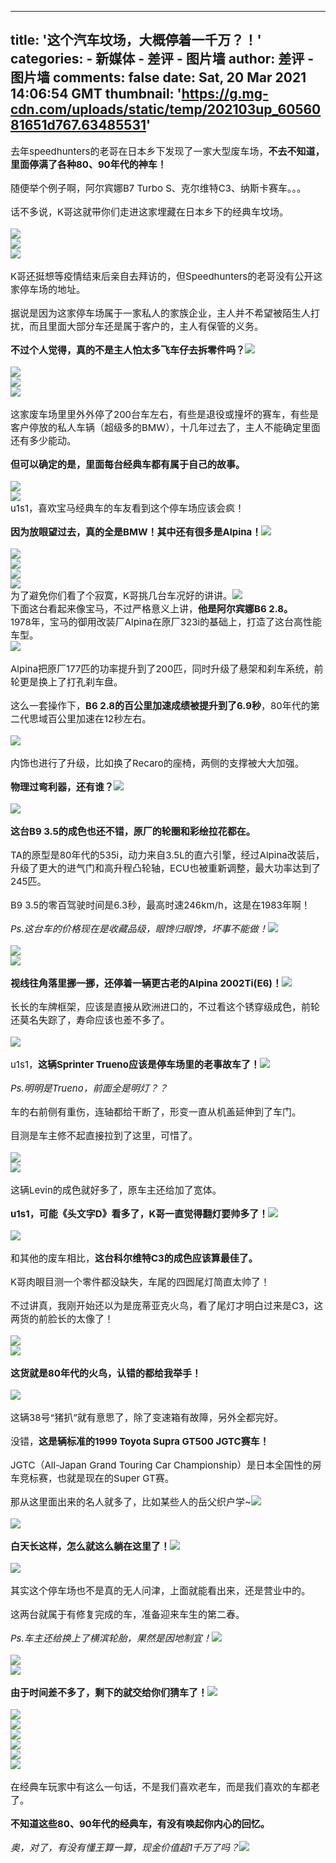 
---
title: '这个汽车坟场，大概停着一千万？！'
categories: 
    - 新媒体
    - 差评 - 图片墙
author: 差评 - 图片墙
comments: false
date: Sat, 20 Mar 2021 14:06:54 GMT
thumbnail: 'https://g.mg-cdn.com/uploads/static/temp/202103up_6056081651d767.63485531'
---

<div>   
<div><span style="font-size: 15px;">去年speedhunters的老哥在日本乡下发现了一家大型废车场，</span><strong style="font-size: 15px;">不去不知道，里面停满了各种80、90年代的神车！</strong></div><div><br></div><div><span style="font-size: 15px;">随便举个例子啊，阿尔宾娜B7 Turbo S、克尔维特C3、纳斯卡赛车。。。</span></div><div><br></div><div><span style="font-size: 15px;">话不多说，K哥这就带你们走进这家埋藏在日本乡下的经典车坟场。</span></div><div><br></div><section class="ql-align-center"><span style="font-size: 15px;"><img src="https://g.mg-cdn.com/uploads/static/temp/202103up_6056081651d767.63485531" referrerpolicy="no-referrer"></span></section><section class="ql-align-center"><span style="font-size: 15px;"><img src="https://g.mg-cdn.com/uploads/static/temp/202103up_60560816b12b43.25724267" referrerpolicy="no-referrer"></span></section><section class="ql-align-center"><span style="font-size: 15px;"><img src="https://g.mg-cdn.com/uploads/static/temp/202103up_60560817037924.05092472" referrerpolicy="no-referrer"></span></section><div><br></div><div><span style="font-size: 15px;">K哥还挺想等疫情结束后亲自去拜访的，但Speedhunters的老哥没有公开这家停车场的地址。</span></div><div><br></div><div><span style="font-size: 15px;">据说是因为这家停车场属于一家私人的家族企业，主人并不希望被陌生人打扰，而且里面大部分车还是属于客户的，主人有保管的义务。</span></div><div><br></div><div><strong style="font-size: 15px;">不过个人觉得，真的不是主人怕太多飞车仔去拆零件吗？<img src="https://g.mg-cdn.com/uploads/static/temp/202103up_605608175b95a8.09933536" referrerpolicy="no-referrer"></strong></div><div><br></div><div class="ql-align-center"><span style="font-size: 15px;"><img src="https://g.mg-cdn.com/uploads/static/temp/202103up_60560817a0aa00.30539964" referrerpolicy="no-referrer"></span></div><div class="ql-align-center"><span style="font-size: 15px;"><img src="https://g.mg-cdn.com/uploads/static/temp/202103up_605608181111a2.32222168" referrerpolicy="no-referrer"></span></div><section class="ql-align-center"><span style="font-size: 15px;"><img src="https://g.mg-cdn.com/uploads/static/temp/202103up_605608187779b8.51933834" referrerpolicy="no-referrer"></span></section><div><br></div><div><span style="font-size: 15px;">这家废车场里里外外停了200台车左右，有些是退役或撞坏的赛车，有些是客户停放的私人车辆（超级多的BMW），十几年过去了，主人不能确定里面还有多少能动。</span></div><div><br></div><div><strong style="font-size: 15px;">但可以确定的是，里面每台经典车都有属于自己的故事。</strong></div><div><br></div><div><span style="font-size: 15px;"><img src="https://g.mg-cdn.com/uploads/static/temp/202103up_60560818d33ac3.95112707" referrerpolicy="no-referrer"></span></div><div><span style="font-size: 15px;"><img src="https://g.mg-cdn.com/uploads/static/temp/202103up_605608194a19d4.54737179" referrerpolicy="no-referrer"></span></div><div><span style="font-size: 15px;">u1s1，喜欢宝马经典车的车友看到这个停车场应该会疯！</span></div><div><br></div><div><strong style="font-size: 15px;">因为放眼望过去，真的全是BMW！其中还有很多是Alpina！<img src="https://g.mg-cdn.com/uploads/static/temp/202103up_6056081996f3d8.59934120" referrerpolicy="no-referrer"></strong></div><div><br></div><div><span style="font-size: 15px;"><img src="https://g.mg-cdn.com/uploads/static/temp/202103up_60560819e612f6.46763721" referrerpolicy="no-referrer"></span></div><section><span style="font-size: 15px;"><img src="https://g.mg-cdn.com/uploads/static/temp/202103up_6056081a3e5c75.98199729" referrerpolicy="no-referrer"></span></section><section><span style="font-size: 15px;"><img src="https://g.mg-cdn.com/uploads/static/temp/202103up_6056081aa7a5a8.07727824" referrerpolicy="no-referrer"></span></section><section><span style="font-size: 15px;"><img src="https://g.mg-cdn.com/uploads/static/temp/202103up_6056081b01b7a9.24267399" referrerpolicy="no-referrer"></span></section><div><span style="font-size: 15px;">为了避免你们看了个寂寞，K哥挑几台车况好的讲讲。<img src="https://g.mg-cdn.com/uploads/static/temp/202103up_6056081b687aa7.73240919" referrerpolicy="no-referrer"></span></div><div><span style="font-size: 15px;">下面这台看起来像宝马，不过严格意义上讲，</span><strong style="font-size: 15px;">他是阿尔宾娜B6 2.8。</strong></div><div><span style="font-size: 15px;">1978年，宝马的御用改装厂Alpina在原厂323i的基础上，打造了这台高性能车型。</span></div><section><span style="font-size: 15px;"><img src="https://g.mg-cdn.com/uploads/static/temp/202103up_6056081bb5d2e4.84709643" referrerpolicy="no-referrer"></span></section><div><br></div><div><span style="font-size: 15px;">Alpina把原厂177匹的功率提升到了200匹，同时升级了悬架和刹车系统，前轮更是换上了打孔刹车盘。</span></div><div><br></div><div><span style="font-size: 15px;">这么一套操作下，</span><strong style="font-size: 15px;">B6 2.8的百公里加速成绩被提升到了6.9秒</strong><span style="font-size: 15px;">，80年代的第二代思域百公里加速在12秒左右。</span></div><div><br></div><section class="ql-align-center"><span style="font-size: 15px;"><img src="https://g.mg-cdn.com/uploads/static/temp/202103up_6056081c144f02.60239181" referrerpolicy="no-referrer"></span></section><div><br></div><div><span style="font-size: 15px;">内饰也进行了升级，比如换了Recaro的座椅，两侧的支撑被大大加强。</span></div><div><br></div><div><strong style="font-size: 15px;">物理过弯利器，还有谁？</strong><span style="font-size: 15px;"><img src="https://g.mg-cdn.com/uploads/static/temp/202103up_605608175b95a8.09933536" referrerpolicy="no-referrer"></span></div><div><br></div><section class="ql-align-center"><span style="font-size: 15px;"><img src="https://g.mg-cdn.com/uploads/static/temp/202103up_6056081cb041c3.91748360" referrerpolicy="no-referrer"></span></section><div><br></div><div><strong style="font-size: 15px;">这台B9 3.5的成色也还不错，原厂的轮圈和彩绘拉花都在。</strong></div><div><br></div><div><span style="font-size: 15px;">TA的原型是80年代的535i，动力来自3.5L的直六引擎，经过Alpina改装后，升级了更大的进气门和高升程凸轮轴，ECU也被重新调整，最大功率达到了245匹。</span></div><div><br></div><div><span style="font-size: 15px;">B9 3.5的零百驾驶时间是6.3秒，最高时速246km/h，这是在1983年啊！</span></div><div><br></div><div><em style="font-size: 15px;">Ps.这台车的价格现在是收藏品级，眼馋归眼馋，坏事不能做！<img src="https://g.mg-cdn.com/uploads/static/temp/202103up_605608175b95a8.09933536" referrerpolicy="no-referrer"></em></div><div><br></div><section><span style="font-size: 15px;"><img src="https://g.mg-cdn.com/uploads/static/temp/202103up_6056081d5a93a7.93875084" referrerpolicy="no-referrer"></span></section><section><span style="font-size: 15px;"><img src="https://g.mg-cdn.com/uploads/static/temp/202103up_6056081db0b4b3.87172944" referrerpolicy="no-referrer"></span></section><div><br></div><div><strong style="font-size: 15px;">视线往角落里挪一挪，还停着一辆更古老的Alpina 2002Ti(E6)！<img src="https://g.mg-cdn.com/uploads/static/temp/202103up_6056081996f3d8.59934120" referrerpolicy="no-referrer"></strong></div><div><br></div><div><span style="font-size: 15px;">长长的车牌框架，应该是直接从欧洲进口的，不过看这个锈穿级成色，前轮还莫名失踪了，寿命应该也差不多了。</span></div><div><br></div><section class="ql-align-center"><span style="font-size: 15px;"><img src="https://g.mg-cdn.com/uploads/static/temp/202103up_6056081e61e733.77553970" referrerpolicy="no-referrer"></span></section><div><br></div><div><span style="font-size: 15px;">u1s1，</span><strong style="font-size: 15px;">这辆Sprinter Trueno应该是停车场里的老事故车了！</strong><span style="font-size: 15px;"><img src="https://g.mg-cdn.com/uploads/static/temp/202103up_605608175b95a8.09933536" referrerpolicy="no-referrer"></span></div><div><br></div><div><em style="font-size: 15px;">Ps.明明是Trueno，前面全是明灯？？</em></div><div><br></div><div><span style="font-size: 15px;">车的右前侧有重伤，连轴都给干断了，形变一直从机盖延伸到了车门。</span></div><div><br></div><div><span style="font-size: 15px;">目测是车主修不起直接拉到了这里，可惜了。</span></div><div><br></div><section class="ql-align-center"><span style="font-size: 15px;"><img src="https://g.mg-cdn.com/uploads/static/temp/202103up_6056081f138f29.33166792" referrerpolicy="no-referrer"></span></section><section class="ql-align-center"><span style="font-size: 15px;"><img src="https://g.mg-cdn.com/uploads/static/temp/202103up_6056081f7d63d7.43128501" referrerpolicy="no-referrer"></span></section><section><br></section><div><span style="font-size: 15px;">这辆Levin的成色就好多了，原车主还给加了宽体。</span></div><div><br></div><div><strong style="font-size: 15px;">u1s1，可能《头文字D》看多了，K哥一直觉得翻灯要帅多了！</strong><span style="font-size: 15px;"><img src="https://g.mg-cdn.com/uploads/static/temp/202103up_6056081b687aa7.73240919" referrerpolicy="no-referrer"></span></div><div><br></div><section class="ql-align-center"><span style="font-size: 15px;"><img src="https://g.mg-cdn.com/uploads/static/temp/202103up_60560820223535.65015889" referrerpolicy="no-referrer"></span></section><div><br></div><div><span style="font-size: 15px;">和其他的废车相比，</span><strong style="font-size: 15px;">这台科尔维特C3的成色应该算最佳了。</strong></div><div><br></div><div><span style="font-size: 15px;">K哥肉眼目测一个零件都没缺失，车尾的四圆尾灯简直太帅了！</span></div><div><br></div><div><span style="font-size: 15px;">不过讲真，我刚开始还以为是庞蒂亚克火鸟，看了尾灯才明白过来是C3，这两货的前脸长的太像了！</span></div><div><br></div><section class="ql-align-center"><span style="font-size: 15px;"><img src="https://g.mg-cdn.com/uploads/static/temp/202103up_6056082089dce8.87055637" referrerpolicy="no-referrer"></span></section><section class="ql-align-center"><span style="font-size: 15px;"><img src="https://g.mg-cdn.com/uploads/static/temp/202103up_60560820e52056.13637939" referrerpolicy="no-referrer"></span></section><div><br></div><div><strong style="font-size: 15px;">这货就是80年代的火鸟，认错的都给我举手！</strong></div><div><br></div><div class="ql-align-center"><span style="font-size: 15px;"><img src="https://g.mg-cdn.com/uploads/static/temp/202103up_60560821610582.53087736" referrerpolicy="no-referrer"></span></div><div><br></div><div><span style="font-size: 15px;">这辆38号“猪扒”就有意思了，除了变速箱有故障，另外全都完好。</span></div><div><br></div><div><span style="font-size: 15px;">没错，</span><strong style="font-size: 15px;">这是辆标准的1999 Toyota Supra GT500 JGTC赛车！</strong></div><div><br></div><div><span style="font-size: 15px;">JGTC（All-Japan Grand Touring Car Championship）是日本全国性的房车竞标赛，也就是现在的Super GT赛。</span></div><div><br></div><div><span style="font-size: 15px;">那从这里面出来的名人就多了，比如某些人的岳父织户学~<img src="https://g.mg-cdn.com/uploads/static/temp/202103up_605608175b95a8.09933536" referrerpolicy="no-referrer"></span></div><div><br></div><section class="ql-align-center"><span style="font-size: 15px;"><img src="https://g.mg-cdn.com/uploads/static/temp/202103up_6056082217d8b5.81154535" referrerpolicy="no-referrer"></span></section><div><br></div><div><strong style="font-size: 15px;">白天长这样，怎么就这么躺在这里了！</strong><span style="font-size: 15px;"><img src="https://g.mg-cdn.com/uploads/static/temp/202103up_605608227db5f8.84813399" referrerpolicy="no-referrer"></span></div><div><br></div><section class="ql-align-center"><span style="font-size: 15px;"><img src="https://g.mg-cdn.com/uploads/static/temp/202103up_60560822c96be2.63010861" referrerpolicy="no-referrer"></span></section><div><br></div><div><span style="font-size: 15px;">其实这个停车场也不是真的无人问津，上面就能看出来，还是营业中的。</span></div><div><br></div><div><span style="font-size: 15px;">这两台就属于有修复完成的车，准备迎来车生的第二春。</span></div><div><br></div><div><em style="font-size: 15px;">Ps.车主还给换上了横滨轮胎，果然是因地制宜！<img src="https://g.mg-cdn.com/uploads/static/temp/202103up_605608175b95a8.09933536" referrerpolicy="no-referrer"></em></div><div><br></div><section class="ql-align-center"><span style="font-size: 15px;"><img src="https://g.mg-cdn.com/uploads/static/temp/202103up_605608237c7a10.21841969" referrerpolicy="no-referrer"></span></section><section class="ql-align-center"><span style="font-size: 15px;"><img src="https://g.mg-cdn.com/uploads/static/temp/202103up_60560823dcd152.16400514" referrerpolicy="no-referrer"></span></section><div><br></div><div><strong style="font-size: 15px;">由于时间差不多了，剩下的就交给你们猜车了！</strong><span style="font-size: 15px;"><img src="https://g.mg-cdn.com/uploads/static/temp/202103up_605608175b95a8.09933536" referrerpolicy="no-referrer"></span></div><div><br></div><section class="ql-align-center"><span style="font-size: 15px;"><img src="https://g.mg-cdn.com/uploads/static/temp/202103up_6056082494b679.68180314" referrerpolicy="no-referrer"></span></section><section class="ql-align-center"><span style="font-size: 15px;"><img src="https://g.mg-cdn.com/uploads/static/temp/202103up_605608250029b8.10281107" referrerpolicy="no-referrer"></span></section><section class="ql-align-center"><span style="font-size: 15px;"><img src="https://g.mg-cdn.com/uploads/static/temp/202103up_6056082562aec5.08351324" referrerpolicy="no-referrer"></span></section><section class="ql-align-center"><span style="font-size: 15px;"><img src="https://g.mg-cdn.com/uploads/static/temp/202103up_60560825be34d5.32607946" referrerpolicy="no-referrer"></span></section><section class="ql-align-center"><span style="font-size: 15px;"><img src="https://g.mg-cdn.com/uploads/static/temp/202103up_6056082630b7b4.80784901" referrerpolicy="no-referrer"></span></section><section class="ql-align-center"><span style="font-size: 15px;"><img src="https://g.mg-cdn.com/uploads/static/temp/202103up_60560826945194.42368505" referrerpolicy="no-referrer"></span></section><div><br></div><div><span style="font-size: 15px;">在经典车玩家中有这么一句话，不是我们喜欢老车，而是我们喜欢的车都老了。</span></div><div><br></div><div><strong style="font-size: 15px;">不知道这些80、90年代的经典车，有没有唤起你内心的回忆。</strong></div><div><br></div><div><em style="font-size: 15px;">奥，对了，有没有懂王算一算，现金价值超1千万了吗？<img src="https://g.mg-cdn.com/uploads/static/temp/202103up_60560827026c60.18840862" referrerpolicy="no-referrer"></em></div>  
</div>
            